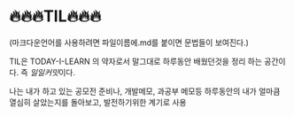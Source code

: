 🔥🔥🔥TIL🔥🔥🔥
=============

(마크다운언어를 사용하려면 파일이름에.md를 붙이면 문법들이 보여진다.)



TIL은 TODAY-I-LEARN 의 약자로서 말그대로 하루동안 배웠던것을 정리 하는 공간이다.
즉 *일일커밋*이다.

나는 내가 하고 있는 공모전 준비나, 개발메모, 과공부 메모등
하루동안의 내가 얼마큼 열심히 살았는지를 돌아보고, 발전하기위한 계기로 사용
